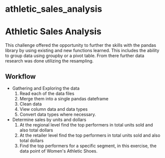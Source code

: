 # athletic_sales_analysis

# Athletic Sales Analysis

This challenge offered the opportunity to further the skills with the pandas library by using existing and new functions learned.
This includes the ability to group data using groupby or a pivot table. From there further data research was done utilizing 
the resampling.

## Workflow

- Gathering and Exploring the data
    1. Read each of the data files
    2. Merge them into a single pandas dateframe
    3. Clean data
    4. View column data and data types
    5. Convert data types where necessary.
- Determine sales by units and dollars
    1. At the regional level find the top performers in total units sold and also total dollars
    2. At the retailer level find the top performers in total units sold and also total dollars
    3. Find the top performers for a specific segment, in this exercise, the data point of Women's Athletic Shoes.
